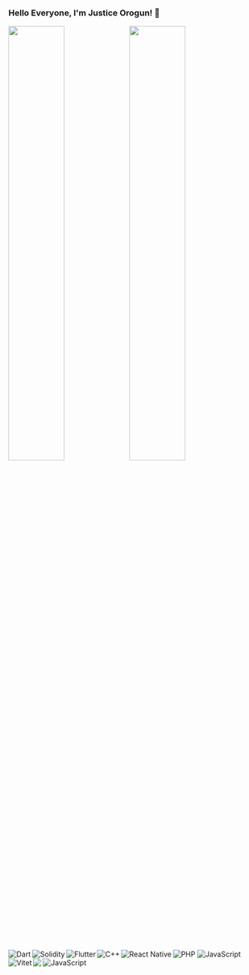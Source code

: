 ### Hello Everyone, I'm Justice Orogun! 👋

<img align="left" width="47%" src="https://github-readme-stats.vercel.app/api?username=Justice-Orogun&show_icons=true&theme=radical"/>

<img align="left" width="47%" src="https://github-readme-stats.vercel.app/api/top-langs/?username=Justice-Orogun&layout=compact"/> 


<img align="left" alt="Dart" src="https://img.shields.io/badge/dart-%230175C2.svg?style=for-the-badge&logo=dart&logoColor=white"/>
  
<img align="left" alt="Solidity" src="https://img.shields.io/badge/Solidity-%23363636.svg?style=for-the-badge&logo=solidity&logoColor=white"/>

<img alt="PHP" src="https://img.shields.io/badge/php-%23777BB4.svg?style=for-the-badge&logo=php&logoColor=white">

<img align="left" alt="Flutter" src="https://img.shields.io/badge/Flutter-%2302569B.svg?style=for-the-badge&logo=Flutter&logoColor=white" />

<img align="left" alt="C++" src="https://img.shields.io/badge/c++-%2300599C.svg?style=for-the-badge&logo=c%2B%2B&logoColor=white" />

<img alt="JavaScript" src="https://img.shields.io/badge/javascript-%23323330.svg?style=for-the-badge&logo=javascript&logoColor=%23F7DF1E"/>


<img align="left" alt="React Native" src="https://img.shields.io/badge/react_native-%2320232a.svg?style=for-the-badge&logo=react&logoColor=%2361DAFB"/>

<img align="left" alt="Vitet" src="https://img.shields.io/badge/vite-%23646CFF.svg?style=for-the-badge&logo=vite&logoColor=white"/>

<img alt="JavaScript" src="https://img.shields.io/badge/web3.js-F16822?style=for-the-badge&logo=web3.js&logoColor=white"/>


<img align ="left" src="https://img.shields.io/badge/firebase-%23039BE5.svg?style=for-the-badge&logo=firebase"/>



